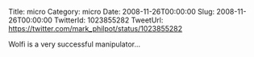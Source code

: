 Title: micro
Category: micro
Date: 2008-11-26T00:00:00
Slug: 2008-11-26T00:00:00
TwitterId: 1023855282
TweetUrl: https://twitter.com/mark_philpot/status/1023855282

Wolfi is a very successful manipulator...